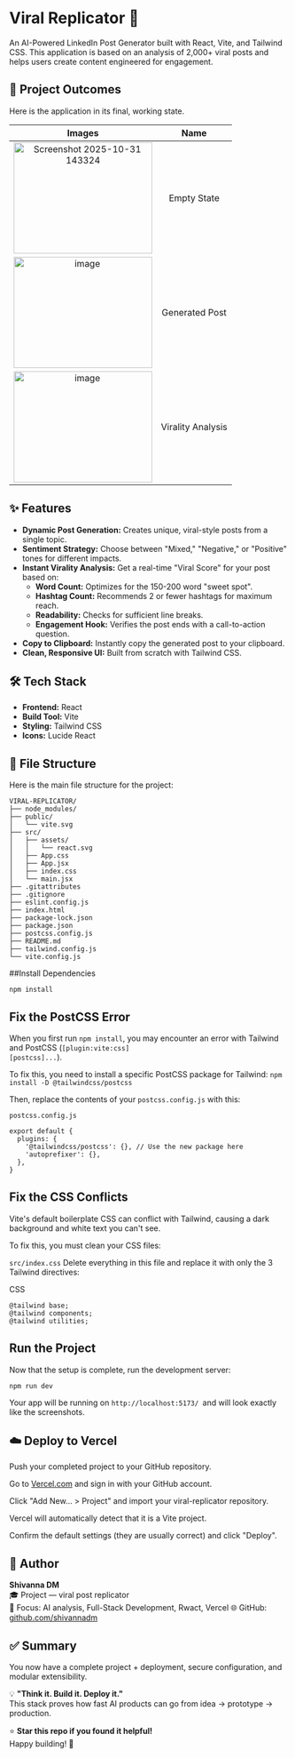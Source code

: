 # Viral Replicator 🚀

An AI-Powered LinkedIn Post Generator built with React, Vite, and Tailwind CSS. This application is based on an analysis of 2,000+ viral posts and helps users create content engineered for engagement.

## 📸 Project Outcomes

Here is the application in its final, working state.

| Images | Name |
| :---: | :---: |
|<img width="250" height="200" alt="Screenshot 2025-10-31 143324" src="https://github.com/user-attachments/assets/a6de7f28-e69b-48aa-9209-c8aaa3d9822c" />| Empty State |
 <img width="250" height="200" alt="image" src="https://github.com/user-attachments/assets/9d36f4f9-90b1-447e-8197-b751adc4b817" />| Generated Post |
|<img width="250" height="200" alt="image" src="https://github.com/user-attachments/assets/ec2c9231-899c-4394-860b-21777579c60d" />| Virality Analysis |

## ✨ Features

* **Dynamic Post Generation:** Creates unique, viral-style posts from a single topic.
* **Sentiment Strategy:** Choose between "Mixed," "Negative," or "Positive" tones for different impacts.
* **Instant Virality Analysis:** Get a real-time "Viral Score" for your post based on:
    * **Word Count:** Optimizes for the 150-200 word "sweet spot".
    * **Hashtag Count:** Recommends 2 or fewer hashtags for maximum reach.
    * **Readability:** Checks for sufficient line breaks.
    * **Engagement Hook:** Verifies the post ends with a call-to-action question.
* **Copy to Clipboard:** Instantly copy the generated post to your clipboard.
* **Clean, Responsive UI:** Built from scratch with Tailwind CSS.

## 🛠️ Tech Stack

* **Frontend:** React
* **Build Tool:** Vite
* **Styling:** Tailwind CSS
* **Icons:** Lucide React

## 📂 File Structure

Here is the main file structure for the project:
```
VIRAL-REPLICATOR/
├── node_modules/
├── public/
│   └── vite.svg
├── src/
│   ├── assets/
│   │   └── react.svg
│   ├── App.css
│   ├── App.jsx
│   ├── index.css
│   └── main.jsx
├── .gitattributes
├── .gitignore
├── eslint.config.js
├── index.html
├── package-lock.json
├── package.json
├── postcss.config.js
├── README.md
├── tailwind.config.js
└── vite.config.js
```

##Install Dependencies
```
npm install
```
## Fix the PostCSS Error
When you first run <code>npm install</code>, you may encounter an error with Tailwind and PostCSS (<code>[plugin:vite:css] [postcss]...</code>).

To fix this, you need to install a specific PostCSS package for Tailwind:
```npm install -D @tailwindcss/postcss ```

Then, replace the contents of your <code>postcss.config.js</code> with this:

<code>postcss.config.js</code>
```
export default {
  plugins: {
    '@tailwindcss/postcss': {}, // Use the new package here
    'autoprefixer': {},
  },
}
```
## Fix the CSS Conflicts
Vite's default boilerplate CSS can conflict with Tailwind, causing a dark background and white text you can't see.

To fix this, you must clean your CSS files:

<code>src/index.css</code> Delete everything in this file and replace it with only the 3 Tailwind directives:

CSS
```
@tailwind base;
@tailwind components;
@tailwind utilities;
```
## Run the Project

Now that the setup is complete, run the development server:
```
npm run dev
```
Your app will be running on <code>http://localhost:5173/ </code>and will look exactly like the screenshots.

## ☁️ Deploy to Vercel
Push your completed project to your GitHub repository.

Go to [Vercel.com](https://vercel.com/) and sign in with your GitHub account.

Click "Add New... > Project" and import your viral-replicator repository.

Vercel will automatically detect that it is a Vite project.

Confirm the default settings (they are usually correct) and click "Deploy".

## 🧠 Author

**Shivanna DM**  
🎓 Project — viral post replicator  
💬 Focus: AI analysis, Full-Stack Development, Rwact, Vercel
🌐 GitHub: [github.com/shivannadm](https://github.com/shivannadm)

## ✅ Summary

You now have a complete project + deployment, secure configuration, and modular extensibility.  

💡 **"Think it. Build it. Deploy it."**  
This stack proves how fast AI products can go from idea → prototype → production.

⭐ **Star this repo if you found it helpful!**  
Happy building! 🚀
